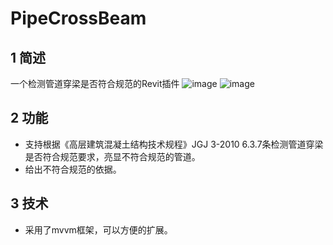 # PipeCrossBeam
## 1 简述
一个检测管道穿梁是否符合规范的Revit插件
![image](https://user-images.githubusercontent.com/25222054/194715832-24d8a7e5-84cc-4bfa-9edb-b9b2c3d4d62c.png)
![image](https://user-images.githubusercontent.com/25222054/194715835-180b3034-c97c-4ebe-9cfb-61466f45259c.png)
## 2 功能
- 支持根据《高层建筑混凝土结构技术规程》JGJ 3-2010 6.3.7条检测管道穿梁是否符合规范要求，亮显不符合规范的管道。
- 给出不符合规范的依据。
## 3 技术
- 采用了mvvm框架，可以方便的扩展。
